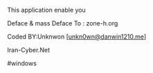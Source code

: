 This application enable you

Deface & mass Deface To :
zone-h.org

Coded BY:Unknwon [unkn0wn@danwin1210.me]

Iran-Cyber.Net

#windows